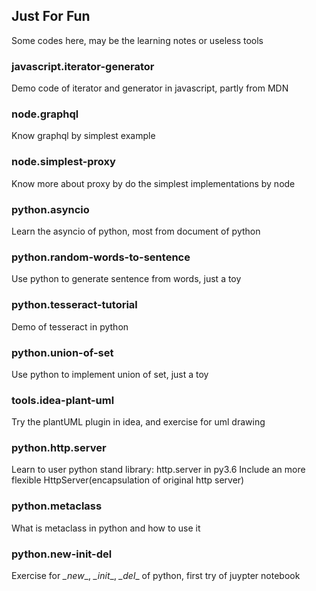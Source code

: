 ## Just For Fun  
Some codes here, may be the learning notes or useless tools  

### javascript.iterator-generator  
Demo code of iterator and generator in javascript, partly from MDN  

### node.graphql  
Know graphql by simplest example  

### node.simplest-proxy  
Know more about proxy by do the simplest implementations by node 

### python.asyncio  
Learn the asyncio of python, most from document of python  

### python.random-words-to-sentence  
Use python to generate sentence from words, just a toy  

### python.tesseract-tutorial  
Demo of tesseract in python  

### python.union-of-set  
Use python to implement union of set, just a toy  

### tools.idea-plant-uml  
Try the plantUML plugin in idea, and exercise for uml drawing  

### python.http.server  
Learn to user python stand library: http.server in py3.6 
Include an more flexible HttpServer(encapsulation of original http server) 

### python.metaclass
What is metaclass in python and how to use it 

### python.new-init-del  
Exercise for _\_new_\_, _\_init_\_, _\_del_\_ of python, first try of juypter notebook
